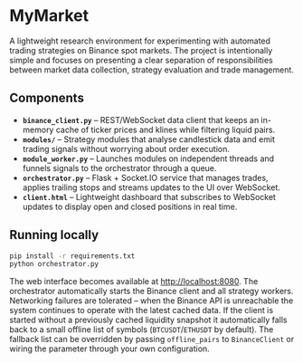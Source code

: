 # MyMarket

A lightweight research environment for experimenting with automated trading
strategies on Binance spot markets.  The project is intentionally simple and
focuses on presenting a clear separation of responsibilities between market data
collection, strategy evaluation and trade management.

## Components

- **`binance_client.py`** – REST/WebSocket data client that keeps an in-memory
  cache of ticker prices and klines while filtering liquid pairs.
- **`modules/`** – Strategy modules that analyse candlestick data and emit
  trading signals without worrying about order execution.
- **`module_worker.py`** – Launches modules on independent threads and funnels
  signals to the orchestrator through a queue.
- **`orchestrator.py`** – Flask + Socket.IO service that manages trades,
  applies trailing stops and streams updates to the UI over WebSocket.
- **`client.html`** – Lightweight dashboard that subscribes to WebSocket
  updates to display open and closed positions in real time.

## Running locally

```bash
pip install -r requirements.txt
python orchestrator.py
```

The web interface becomes available at <http://localhost:8080>.  The
orchestrator automatically starts the Binance client and all strategy workers.
Networking failures are tolerated – when the Binance API is unreachable the
system continues to operate with the latest cached data.  If the client is
started without a previously cached liquidity snapshot it automatically falls
back to a small offline list of symbols (``BTCUSDT``/``ETHUSDT`` by default).
The fallback list can be overridden by passing ``offline_pairs`` to
``BinanceClient`` or wiring the parameter through your own configuration.

